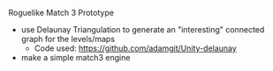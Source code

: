 Roguelike Match 3 Prototype

- use Delaunay Triangulation to generate an "interesting" connected graph for the levels/maps
  - Code used: https://github.com/adamgit/Unity-delaunay
- make a simple match3 engine
